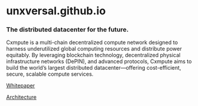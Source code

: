 # unxversal.github.io

### The distributed datacenter for the future.

Cxmpute is a multi-chain decentralized
compute network designed to harness underutilized
global computing resources and distribute power
equitably. By leveraging blockchain technology,
decentralized physical infrastructure networks
(DePIN), and advanced protocols, Cxmpute aims to
build the world’s largest distributed
datacenter—offering cost-efficient, secure,
scalable compute services.

[Whitepaper](https://drive.google.com/file/d/1JN7-61fcTdFn3OM5Z-pAXi1VEUmuLX8p/view?usp=sharing)

[Architecture](https://unxversal.github.io/architecture)